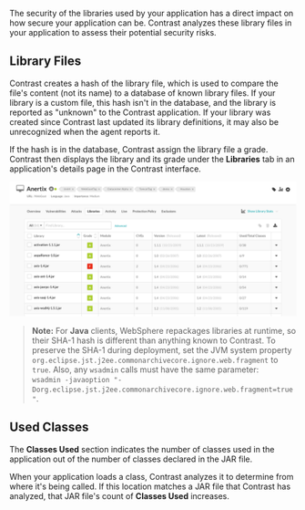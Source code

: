 <!--
title: "Library Analysis"
description: "Overview of how libraries are analyzed"
tags: "ui application user library analysis"
-->

The security of the libraries used by your application has a direct impact on how secure your application can be. Contrast analyzes these library files in your application to assess their potential security risks.

## Library Files

Contrast creates a hash of the library file, which is used to compare the file's content (not its name) to a database of known library files. If your library is a custom file, this hash isn't in the database, and the library is reported as "unknown" to the Contrast application. If your library was created since Contrast last updated its library definitions, it may also be unrecognized when the agent reports it.  

If the hash is in the database, Contrast assign the library file a grade. Contrast then displays the library and its grade under the **Libraries** tab in an application's details page in the Contrast interface.

<a href="assets/images/Application-libraries-tab.png" rel="lightbox" title="View libraries in an application"><img class="thumbnail" src="assets/images/Application-libraries-tab.png"/></a>

>**Note:** For **Java** clients, WebSphere repackages libraries at runtime, so their SHA-1 hash is different than anything known to Contrast. To preserve the SHA-1 during deployment, set the JVM system property `org.eclipse.jst.j2ee.commonarchivecore.ignore.web.fragment` to `true`. Also, any `wsadmin` calls must have the same parameter: <br> 
`wsadmin -javaoption "-Dorg.eclipse.jst.j2ee.commonarchivecore.ignore.web.fragment=true"`. 


## Used Classes

The **Classes Used** section indicates the number of classes used in the application out of the number of classes declared in the JAR file.

When your application loads a class, Contrast analyzes it to determine from where it's being called. If this location matches a JAR file that Contrast has analyzed, that JAR file's count of **Classes Used** increases.

